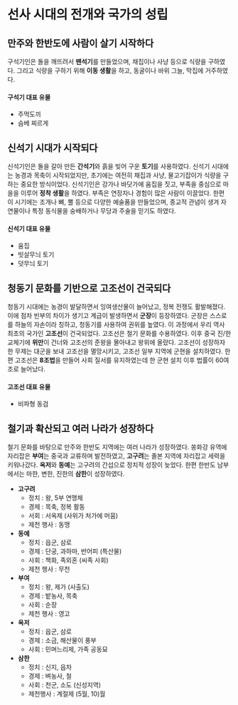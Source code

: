 # 선사 시대의 전개와 국가의 성립

## 만주와 한반도에 사람이 살기 시작하다
구석기인은 돌을 깨뜨려서 **뗀석기**를 만들었으며, 채집이나 사냥 등으로 식량을 구하였다. 그리고 식량을 구하기 위해 **이동 생활**을 하고, 동굴이나 바위 그늘, 막집에 거주하였다.
#### 구석기 대표 유물
- 주먹도끼
- 슴베 찌르게

## 신석기 시대가 시작되다
신석기인은 돌을 갈아 만든 **간석기**와 흙을 빚어 구운 **토기**를 사용하였다. 신석기 시대에는 농경과 목축이 시작되었지만, 초기에는 여전히 채집과 사냥, 물고기잡이가 식량을 구하는 중요한 방식이었다.
신석기인은 강가나 바닷가에 움집을 짓고, 부족을 중심으로 마을을 이루어 **정착 생활**을 하였다. 부족은 연장자나 경험이 많은 사람이 이끌었다. 한편 이 시기에는 조개나 뼈, 뿔 등으로 다양한 예술품을 만들었으며, 종교적 관념이 생겨 자연물이나 특정 동식물을 숭배하거나 무당과 주술을 믿기도 하였다.
#### 신석기 대표 유물
- 움집
- 빗살무늬 토기
- 덧무늬 토기

## 청동기 문화를 기반으로 고조선이 건국되다
청동기 시대에는 농경이 발달하면서 잉여생산물이 늘어났고, 정복 전쟁도 활발해졌다. 이에 점차 빈부의 차이가 생기고 계급이 발생하면서 **군장**이 등장하였다. 군장은 스스로를 하늘의 자손이라 칭하고, 청동기를 사용하여 권위를 높였다.
이 과정에서 우리 역사 최초의 국가인 **고조선**이 건국되었다. 고조선은 철기 문화를 수용하였다. 이후 중국 진/한 교체기에 **위만**이 건너와 고조선의 준왕을 몰아내고 왕위에 올랐다.
고조선이 성장하자 한 무제는 대군을 보내 고조선을 멸망시키고, 고조선 일부 지역에 군현을 설치하였다. 한편 고조선은 **8조법**을 만들어 사회 질서를 유지하였는데 한 군현 설치 이후 법률이 60여 조로 늘어났다.
#### 고조선 대표 유물
- 비파형 동검

## 철기과 확산되고 여러 나라가 성장하다
철기 문화를 바탕으로 만주와 한반도 지역에는 여러 나라가 성장하였다.
쑹화강 유역에 자리잡은 **부여**는 중국과 교류하며 발전하였고, **고구려**는 졸본 지역에 자리잡고 세력을 키워나갔다. **옥저**와 **동예**는 고구려의 간섭으로 정치적 성장이 늦었다. 한편 한반도 남부에서는 마한, 변한, 진한의 **삼한**이 성장하였다.


- **고구려**
   + 정치 : 왕, 5부 연맹체
   + 경제 : 목축, 정복 활동
   + 서회 : 서옥제 (사위가 처가에 머뭄)
   + 제천 행사 : 동맹
- **동예**
   + 정치 : 읍군, 삼로
   + 경제 : 단궁, 과하마, 반어피 (특산물)
   + 사회 : 책화, 족외혼 (씨족 사회)
   + 제천 행사 : 무천
- **부여**
   + 정치 : 왕, 제가 (사출도)
   + 경제 : 밭농사, 목축
   + 사회 : 순장
   + 제천 행사 : 영고
- **옥저**
   + 정치 : 읍군, 삼로
   + 경제 : 소금, 해산물이 풍부
   + 사회 : 민며느리제, 가족 공동묘
- **삼한**
   + 정치 : 신지, 읍차
   + 경제 : 벼농사, 철
   + 사회 : 천군, 소도 (신성지역)
   + 제천행사 : 계절제 (5월, 10)월
